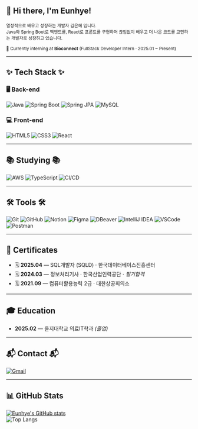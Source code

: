 ## 👋 Hi there, I'm Eunhye!

<small>
열정적으로 배우고 성장하는 개발자 김은혜 입니다. <br/>
Java와 Spring Boot로 백엔드를, React로 프론트를 구현하며  
끊임없이 배우고 더 나은 코드를 고민하는 개발자로 성장하고 있습니다.
</small>

<br/>

<sub>💼 Currently interning at <b>Bioconnect</b> (FullStack Developer Intern · 2025.01 ~ Present)</sub>

---

## ✨ Tech Stack ✨

### 🖥 Back-end
![Java](https://img.shields.io/badge/Java-007396?style=for-the-badge&logo=openjdk&logoColor=white)
![Spring Boot](https://img.shields.io/badge/SpringBoot-6DB33F?style=for-the-badge&logo=springboot&logoColor=white)
![Spring JPA](https://img.shields.io/badge/Spring%20JPA-6DB33F?style=for-the-badge&logo=spring&logoColor=white)
![MySQL](https://img.shields.io/badge/MySQL-4479A1?style=for-the-badge&logo=mysql&logoColor=white)

### 💻 Front-end
![HTML5](https://img.shields.io/badge/HTML5-E34F26?style=for-the-badge&logo=html5&logoColor=white)
![CSS3](https://img.shields.io/badge/CSS3-1572B6?style=for-the-badge&logo=css3&logoColor=white)
![React](https://img.shields.io/badge/React-61DAFB?style=for-the-badge&logo=react&logoColor=black)

---

## 📚 Studying 📚
![AWS](https://img.shields.io/badge/AWS-232F3E?style=for-the-badge&logo=amazon-aws&logoColor=white)
![TypeScript](https://img.shields.io/badge/TypeScript-3178C6?style=for-the-badge&logo=typescript&logoColor=white)
![CI/CD](https://img.shields.io/badge/CI%2FCD-0A0FFF?style=for-the-badge&logo=githubactions&logoColor=white)

---

## 🛠 Tools 🛠
![Git](https://img.shields.io/badge/Git-F05032?style=for-the-badge&logo=git&logoColor=white)
![GitHub](https://img.shields.io/badge/GitHub-181717?style=for-the-badge&logo=github&logoColor=white)
![Notion](https://img.shields.io/badge/Notion-000000?style=for-the-badge&logo=notion&logoColor=white)
![Figma](https://img.shields.io/badge/Figma-F24E1E?style=for-the-badge&logo=figma&logoColor=white)
![DBeaver](https://img.shields.io/badge/DBeaver-372923?style=for-the-badge&logo=databricks&logoColor=white)
![IntelliJ IDEA](https://img.shields.io/badge/IntelliJ%20IDEA-000000?style=for-the-badge&logo=intellijidea&logoColor=white)
![VSCode](https://img.shields.io/badge/VS%20Code-007ACC?style=for-the-badge&logo=visualstudiocode&logoColor=white)
![Postman](https://img.shields.io/badge/Postman-FF6C37?style=for-the-badge&logo=postman&logoColor=white)

---

## 🏅 Certificates
- 🗓️ **2025.04** — SQL개발자 (SQLD) · 한국데이터베이스진흥센터
- 🗓️ **2024.03** — 정보처리기사 · 한국산업인력공단 · *필기합격*
- 🗓️ **2021.09** — 컴퓨터활용능력 2급 · 대한상공회의소

---

## 🎓 Education
- **2025.02** — 을지대학교 의료IT학과 *(졸업)*

---

## 📬 Contact 📬
[![Gmail](https://img.shields.io/badge/dmsgprla55@naver.com-D14836?style=for-the-badge&logo=gmail&logoColor=white)](mailto:dmsgprla55@naver.com)

---

## 📊 GitHub Stats
[![Eunhye's GitHub stats](https://github-readme-stats.vercel.app/api?username=eunhyeub&show_icons=true&include_all_commits=true&count_private=true&theme=tokyonight)](https://github.com/anuraghazra/github-readme-stats)  
![Top Langs](https://github-readme-stats.vercel.app/api/top-langs/?username=eunhyeub&layout=compact&theme=tokyonight)

